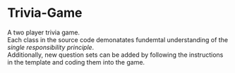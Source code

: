 # Trivia-Game
A two player trivia game.  
Each class in the source code demonatates fundemtal understanding of the _single responsibility principle_.  
Additionally, new question sets can be added by following the instructions in the template and coding them into the game.
